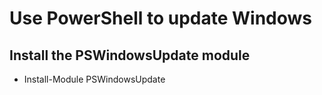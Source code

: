 # Use PowerShell to update Windows

## Install the PSWindowsUpdate module
- Install-Module PSWindowsUpdate
